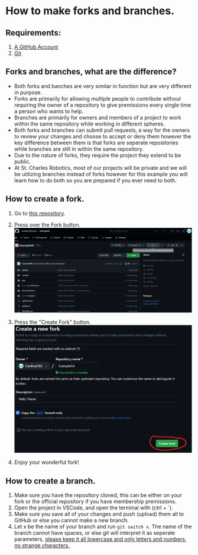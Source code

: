 # How to make forks and branches.

## Requirements:
1. [A GitHub Account](https://github.com/signup)
2. [Git](download.md#how-to-download-git)

## Forks and branches, what are the difference?
 * Both forks and banches are very similar in function
 but are very different in purpose.
 * Forks are primarily for allowing multiple people to contribute without requiring the owner of a repository to give premissions every single time a  person who wants to help.
 * Branches are primarily for owners and members of a project to work within the same repository while working in different spheres.
 * Both forks and branches can submit pull requests, a way for the owners to review your changes and choose to accept or deny them however the key difference between them is that forks are seperate repositories while branches are still in within the same repository.
 * Due to the nature of forks, they require the project they extend to be public.
 * At St. Charles Robotics, most of our projects will be private and we will be utilizing branches instead of forks however for this example you will learn how to do both so you are prepared if you ever need to both.

## How to create a fork.
1. Go to [this repository](https://github.com/Cardinal-Robotics/ExampleGit).
2. Press over the Fork button.
![Hovering over the fork button in GitHub](../assets/fork-and-branches/HoverOnForkButton.png)


3. Press the "Create Fork" button.
![Hovering over the create fork button in GitHub](../assets/fork-and-branches/HoverOnCreateFork.png)

4. Enjoy your wonderful fork!

## How to create a branch.
1. Make sure you have the repository cloned, this can be either on your fork or the official repository if you have membership premissions.
2. Open the project in VSCode, and open the terminal with (ctrl + \`).
3. Make sure you save all of your changes and push (upload) them all to GitHub or else you cannot make a new branch.
4. Let x be the name of your branch and run `git switch x`. The name of the branch cannot have spaces, or else git will interpret it as seperate parameters, <ins>please keep it all lowercase and only letters and numbers, no strange characters.</ins>